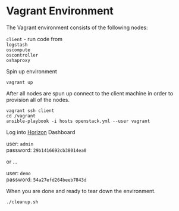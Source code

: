Vagrant Environment
===================

The Vagrant environment consists of the following nodes:  

`client` - run code from  
`logstash`  
`oscompute`  
`oscontroller`  
`oshaproxy`  


Spin up environment
````
vagrant up
````

After all nodes are spun up connect to the client machine in order to provision all of the nodes.
````
vagrant ssh client
cd /vagrant
ansible-playbook -i hosts openstack.yml --user vagrant
````

Log into [Horizon] Dashboard

user: `admin`  
password: `29b1416692cb38014ea0`  

or ...

user: `demo`  
password: `54a27efd264beeb7843d`  

When you are done and ready to tear down the environment.  
````
./cleanup.sh
````
[Horizon]: <http://127.0.0.1:8080/horizon>
